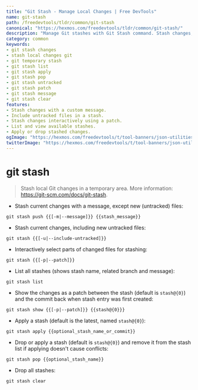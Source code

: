 ```yaml
---
title: "Git Stash - Manage Local Changes | Free DevTools"
name: git-stash
path: /freedevtools/tldr/common/git-stash
canonical: "https://hexmos.com/freedevtools/tldr/common/git-stash/"
description: "Manage Git stashes with Git Stash command. Stash changes, list stashes, and apply stashes. Free online tool, no registration required."
category: common
keywords:
- git stash changes
- stash local changes git
- git temporary stash
- git stash list
- git stash apply
- git stash pop
- git stash untracked
- git stash patch
- git stash message
- git stash clear
features:
- Stash changes with a custom message.
- Include untracked files in a stash.
- Stash changes interactively using a patch.
- List and view available stashes.
- Apply or drop stashed changes.
ogImage: "https://hexmos.com/freedevtools/t/tool-banners/json-utilities-banner.png"
twitterImage: "https://hexmos.com/freedevtools/t/tool-banners/json-utilities-banner.png"
---
```


# git stash

> Stash local Git changes in a temporary area.
> More information: <https://git-scm.com/docs/git-stash>.

- Stash current changes with a message, except new (untracked) files:

`git stash push {{[-m|--message]}} {{stash_message}}`

- Stash current changes, including new untracked files:

`git stash {{[-u|--include-untracked]}}`

- Interactively select parts of changed files for stashing:

`git stash {{[-p|--patch]}}`

- List all stashes (shows stash name, related branch and message):

`git stash list`

- Show the changes as a patch between the stash (default is `stash@{0}`) and the commit back when stash entry was first created:

`git stash show {{[-p|--patch]}} {{stash@{0}}}`

- Apply a stash (default is the latest, named `stash@{0}`):

`git stash apply {{optional_stash_name_or_commit}}`

- Drop or apply a stash (default is `stash@{0}`) and remove it from the stash list if applying doesn't cause conflicts:

`git stash pop {{optional_stash_name}}`

- Drop all stashes:

`git stash clear`
